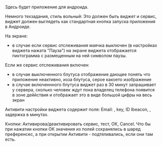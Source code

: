 Здесь будет приложение для андроида.

Немного техзадания, стиль вольный:
Это должен быть виджет и сервис, виджет должен выглядеть как стандартная кнопка запуска приложения в Андроиде.

На экране:
 -  в случае если сервис отслеживания маячка выключен (в настройках виджета нажата "Пауза") на экране виджета отображается пиктограмма с размещенным на ней символом паузы.

 Если же сервис отслеживания включен: 
 -  в случае выключенного блутуса отображение дающее понять что приложение неактивно, изза блутуса, серое какоето изображение
 -  в случае включеннного блутуса виджет раз в 30 минут запрашивает у сервера, сколько человек ждут пока владелец телефона появится в зоне деййствия и отображает это в виде большой цифры на весь экран
 
 Активити настройки виджета содержит поля: Email: , key, ID Ibeacon, , задержка в минутах. 

 Кнопки: Активирова/деактивировать сервис, тест, ОК, Cancel. Что бы при нажатии кнопки ОК значения из полей сохранялись в шаред преференсес, а при открытии Активити - подтяливались, если они там есть.


